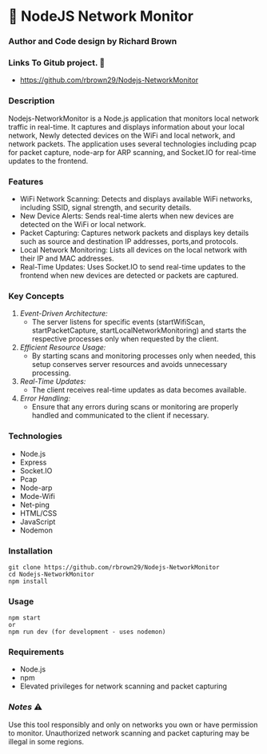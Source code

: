 # :dragon: <green>NodeJS Network Monitor<green/>

### Author and Code design by Richard Brown

### Links To Gitub project. :link:

- https://github.com/rbrown29/Nodejs-NetworkMonitor

### Description

Nodejs-NetworkMonitor is a Node.js application that monitors local network traffic in real-time. It captures and displays information about your local network, Newly detected devices on the WiFi and local network, and network packets. The application uses several technologies including pcap for packet capture, node-arp for ARP scanning, and Socket.IO for real-time updates to the frontend.

### Features

- WiFi Network Scanning: Detects and displays available WiFi networks, including SSID, signal strength, and security details.
- New Device Alerts: Sends real-time alerts when new devices are detected on the WiFi or local network.
- Packet Capturing: Captures network packets and displays key details such as source and destination IP addresses, ports,and protocols.
- Local Network Monitoring: Lists all devices on the local network with their IP and MAC addresses.
- Real-Time Updates: Uses Socket.IO to send real-time updates to the frontend when new devices are detected or packets are captured.

### Key Concepts

1. _Event-Driven Architecture:_
   - The server listens for specific events (startWifiScan, startPacketCapture, startLocalNetworkMonitoring) and starts the respective processes only when requested by the client.
2. _Efficient Resource Usage:_
   - By starting scans and monitoring processes only when needed, this setup conserves server resources and avoids unnecessary processing.
3. _Real-Time Updates:_
   - The client receives real-time updates as data becomes available.
4. _Error Handling:_
   - Ensure that any errors during scans or monitoring are properly handled and communicated to the client if necessary.

### Technologies

- <green>Node.js<green/>
- <purple>Express<purple/>
- <red>Socket.IO<red/>
- <yellow>Pcap<yellow>
- <blue>Node-arp<blue/>
- <black>Mode-Wifi</black>
- <green>Net-ping</green>
- <purple>HTML/CSS<purple/>
- <red>JavaScript<red/>
- <green>Nodemon<green/>

### Installation

```
git clone https://github.com/rbrown29/Nodejs-NetworkMonitor
cd Nodejs-NetworkMonitor
npm install
```

### Usage

```
npm start
or
npm run dev (for development - uses nodemon)
```

### Requirements

- Node.js
- npm
- Elevated privileges for network scanning and packet capturing

### <red>_Notes_<red/> :warning:

Use this tool <red>responsibly<red/><black> and only on<black/> <red>networks you own<red/><black> or have <black/><red>permission to monitor.<red/><red/> <black>Unauthorized<black/> <red>network scanning and packet capturing may be illegal<red/><black> in some regions.<black/>
